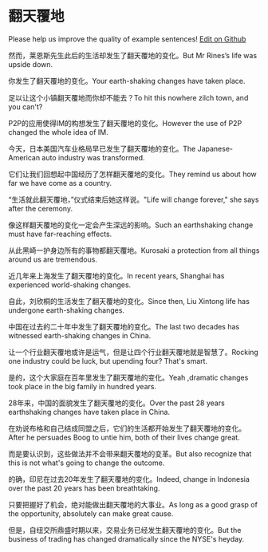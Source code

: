 # 翻天覆地

Please help us improve the quality of example sentences! [Edit on Github](https://github.com/jiyushe/jiyu-example-sentence-source/blob/main/chinese/fantianfudi.md)

<p><span class="chinese">然而，莱恩斯先生此后的生活却发生了翻天覆地的变化。</span><span class="english">But Mr Rines’s life was upside down.</span></p>

<p><span class="chinese">你发生了翻天覆地的变化。</span><span class="english">Your earth-shaking changes have taken place.</span></p>

<p><span class="chinese">足以让这个小镇翻天覆地而你却不能去？</span><span class="english">To hit this nowhere zilch town, and you can't?</span></p>

<p><span class="chinese">P2P的应用使得IM的构想发生了翻天覆地的变化。</span><span class="english">However the use of P2P changed the whole idea of IM.</span></p>

<p><span class="chinese">今天，日本美国汽车业格局早已发生了翻天覆地的变化。</span><span class="english">The Japanese-American auto industry was transformed.</span></p>

<p><span class="chinese">它们让我们回想起中国经历了怎样翻天覆地的变化。</span><span class="english">They remind us about how far we have come as a country.</span></p>

<p><span class="chinese">“生活就此翻天覆地，”仪式结束后她这样说。</span><span class="english">"Life will change forever," she says after the ceremony.</span></p>

<p><span class="chinese">像这样翻天覆地的变化一定会产生深远的影响。</span><span class="english">Such an earthshaking change must have far-reaching effects.</span></p>

<p><span class="chinese">从此黑崎一护身边所有的事物都翻天覆地。</span><span class="english">Kurosaki a protection from all things around us are tremendous.</span></p>

<p><span class="chinese">近几年来上海发生了翻天覆地的变化。</span><span class="english">In recent years, Shanghai has experienced world-shaking changes.</span></p>

<p><span class="chinese">自此，刘欣桐的生活发生了翻天覆地的变化。</span><span class="english">Since then, Liu Xintong life has undergone earth-shaking changes.</span></p>

<p><span class="chinese">中国在过去的二十年中发生了翻天覆地的变化。</span><span class="english">The last two decades has witnessed earth-shaking changes in China.</span></p>

<p><span class="chinese">让一个行业翻天覆地或许是运气，但是让四个行业翻天覆地就是智慧了。</span><span class="english">Rocking one industry could be luck, but upending four? That's smart.</span></p>

<p><span class="chinese">是的，这个大家庭在百年里发生了翻天覆地的变化。</span><span class="english">Yeah ,dramatic changes took place in the big family in hundred years.</span></p>

<p><span class="chinese">28年来，中国的面貌发生了翻天覆地的变化。</span><span class="english">Over the past 28 years earthshaking changes have taken place in China.</span></p>

<p><span class="chinese">在劝说布格和自己结成同盟之后，它们的生活都开始发生了翻天覆地的变化。</span><span class="english">After he persuades Boog to untie him, both of their lives change great.</span></p>

<p><span class="chinese">而是要认识到，这些做法并不会带来翻天覆地的变革。</span><span class="english">But also recognize that this is not what's going to change the outcome.</span></p>

<p><span class="chinese">的确，印尼在过去20年发生了翻天覆地的变化。</span><span class="english">Indeed, change in Indonesia over the past 20 years has been breathtaking.</span></p>

<p><span class="chinese">只要把握好了机会，绝对能做出翻天覆地的大事业。</span><span class="english">As long as a good grasp of the opportunity, absolutely can make great cause.</span></p>

<p><span class="chinese">但是，自纽交所鼎盛时期以来，交易业务已经发生翻天覆地的变化。</span><span class="english">But the business of trading has changed dramatically since the NYSE's heyday.</span></p>

